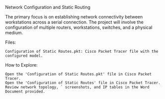 Network Configuration and Static Routing

The primary focus is on establishing network connectivity between workstations across a serial connection. The project will involve the configuration of multiple routers, workstations, switches, and a physical medium.

Files:

    Configuration of Static Routes.pkt: Cisco Packet Tracer file with the configured model.

How to Explore:

    Open the 'Configuration of Static Routes.pkt' file in Cisco Packet Tracer.
    Open the 'Configuration of Static Routes' file in Cisco Packet Tracer. Review network topology, ` screenshots, and IP tables in the Word Document provided.

